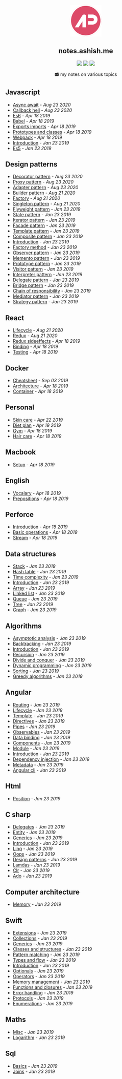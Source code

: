 <p align="center">
  <img src="https://raw.githubusercontent.com/ashishdotme/assets/master/logo.png" alt="drawing" width="100"/>
</p>

<h2 align="center">notes.ashish.me</h2>

<p align="center">
    <a href="https://img.shields.io/website?style=for-the-badge&url=https%3A%2F%2Fnotes.ashish.me"><img src="https://img.shields.io/website?style=for-the-badge&url=https%3A%2F%2Fnotes.ashish.me"></a>
<a href="https://img.shields.io/github/last-commit/ashishdotme/notes?style=for-the-badge"><img src="https://img.shields.io/github/last-commit/ashishdotme/notes?style=for-the-badge"></a>
<a href="https://img.shields.io/github/workflow/status/ashishdotme/notes/Build%20notes.ashish.me/master?style=for-the-badge"><img src="https://img.shields.io/github/workflow/status/ashishdotme/notes/Build%20notes.ashish.me/master?style=for-the-badge"></a>
</p>

<p align="center">📻 my notes on various topics</p>

<!-- index starts -->

## Javascript

- [Async await](https://github.com/ashishdotme/notes/blob/master/javascript/async-await.md) - _Aug 23 2020_
- [Callback hell](https://github.com/ashishdotme/notes/blob/master/javascript/callback-hell.md) - _Aug 23 2020_
- [Es6](https://github.com/ashishdotme/notes/blob/master/javascript/es6.md) - _Apr 18 2019_
- [Babel](https://github.com/ashishdotme/notes/blob/master/javascript/babel.md) - _Apr 18 2019_
- [Exports imports](https://github.com/ashishdotme/notes/blob/master/javascript/exports-imports.md) - _Apr 18 2019_
- [Prototypes and classes](https://github.com/ashishdotme/notes/blob/master/javascript/prototypes-and-classes.md) - _Apr 18 2019_
- [Webpack](https://github.com/ashishdotme/notes/blob/master/javascript/webpack.md) - _Apr 18 2019_
- [Introduction](https://github.com/ashishdotme/notes/blob/master/javascript/introduction.md) - _Jan 23 2019_
- [Es5](https://github.com/ashishdotme/notes/blob/master/javascript/es5.md) - _Jan 23 2019_

## Design patterns

- [Decorator pattern](https://github.com/ashishdotme/notes/blob/master/design-patterns/decorator-pattern.md) - _Aug 23 2020_
- [Proxy pattern](https://github.com/ashishdotme/notes/blob/master/design-patterns/proxy-pattern.md) - _Aug 23 2020_
- [Adapter pattern](https://github.com/ashishdotme/notes/blob/master/design-patterns/adapter-pattern.md) - _Aug 23 2020_
- [Builder pattern](https://github.com/ashishdotme/notes/blob/master/design-patterns/builder-pattern.md) - _Aug 21 2020_
- [Factory](https://github.com/ashishdotme/notes/blob/master/design-patterns/factory.md) - _Aug 21 2020_
- [Singleton pattern](https://github.com/ashishdotme/notes/blob/master/design-patterns/singleton-pattern.md) - _Aug 21 2020_
- [Flyweight pattern](https://github.com/ashishdotme/notes/blob/master/design-patterns/flyweight-pattern.md) - _Jan 23 2019_
- [State pattern](https://github.com/ashishdotme/notes/blob/master/design-patterns/state-pattern.md) - _Jan 23 2019_
- [Iterator pattern](https://github.com/ashishdotme/notes/blob/master/design-patterns/iterator-pattern.md) - _Jan 23 2019_
- [Facade pattern](https://github.com/ashishdotme/notes/blob/master/design-patterns/facade-pattern.md) - _Jan 23 2019_
- [Template pattern](https://github.com/ashishdotme/notes/blob/master/design-patterns/template-pattern.md) - _Jan 23 2019_
- [Composite pattern](https://github.com/ashishdotme/notes/blob/master/design-patterns/composite-pattern.md) - _Jan 23 2019_
- [Introduction](https://github.com/ashishdotme/notes/blob/master/design-patterns/introduction.md) - _Jan 23 2019_
- [Factory method](https://github.com/ashishdotme/notes/blob/master/design-patterns/factory-method.md) - _Jan 23 2019_
- [Observer pattern](https://github.com/ashishdotme/notes/blob/master/design-patterns/observer-pattern.md) - _Jan 23 2019_
- [Memento pattern](https://github.com/ashishdotme/notes/blob/master/design-patterns/memento-pattern.md) - _Jan 23 2019_
- [Prototype pattern](https://github.com/ashishdotme/notes/blob/master/design-patterns/prototype-pattern.md) - _Jan 23 2019_
- [Visitor pattern](https://github.com/ashishdotme/notes/blob/master/design-patterns/visitor-pattern.md) - _Jan 23 2019_
- [Interpreter pattern](https://github.com/ashishdotme/notes/blob/master/design-patterns/interpreter-pattern.md) - _Jan 23 2019_
- [Delegate pattern](https://github.com/ashishdotme/notes/blob/master/design-patterns/delegate-pattern.md) - _Jan 23 2019_
- [Bridge pattern](https://github.com/ashishdotme/notes/blob/master/design-patterns/bridge-pattern.md) - _Jan 23 2019_
- [Chain of responsibility](https://github.com/ashishdotme/notes/blob/master/design-patterns/chain-of-responsibility.md) - _Jan 23 2019_
- [Mediator pattern](https://github.com/ashishdotme/notes/blob/master/design-patterns/mediator-pattern.md) - _Jan 23 2019_
- [Strategy pattern](https://github.com/ashishdotme/notes/blob/master/design-patterns/strategy-pattern.md) - _Jan 23 2019_

## React

- [Lifecycle](https://github.com/ashishdotme/notes/blob/master/react/lifecycle.md) - _Aug 21 2020_
- [Redux](https://github.com/ashishdotme/notes/blob/master/react/redux.md) - _Aug 21 2020_
- [Redux sideeffects](https://github.com/ashishdotme/notes/blob/master/react/redux-sideeffects.md) - _Apr 18 2019_
- [Binding](https://github.com/ashishdotme/notes/blob/master/react/binding.md) - _Apr 18 2019_
- [Testing](https://github.com/ashishdotme/notes/blob/master/react/testing.md) - _Apr 18 2019_

## Docker

- [Cheatsheet](https://github.com/ashishdotme/notes/blob/master/docker/cheatsheet.md) - _Sep 03 2019_
- [Architecture](https://github.com/ashishdotme/notes/blob/master/docker/architecture.md) - _Apr 18 2019_
- [Container](https://github.com/ashishdotme/notes/blob/master/docker/container.md) - _Apr 18 2019_

## Personal

- [Skin care](https://github.com/ashishdotme/notes/blob/master/personal/skin-care.md) - _Apr 22 2019_
- [Diet plan](https://github.com/ashishdotme/notes/blob/master/personal/diet-plan.md) - _Apr 19 2019_
- [Gym](https://github.com/ashishdotme/notes/blob/master/personal/gym.md) - _Apr 18 2019_
- [Hair care](https://github.com/ashishdotme/notes/blob/master/personal/hair-care.md) - _Apr 18 2019_

## Macbook

- [Setup](https://github.com/ashishdotme/notes/blob/master/macbook/setup.md) - _Apr 18 2019_

## English

- [Vocalary](https://github.com/ashishdotme/notes/blob/master/english/vocalary.md) - _Apr 18 2019_
- [Prepositions](https://github.com/ashishdotme/notes/blob/master/english/prepositions.md) - _Apr 18 2019_

## Perforce

- [Introduction](https://github.com/ashishdotme/notes/blob/master/perforce/introduction.md) - _Apr 18 2019_
- [Basic operations](https://github.com/ashishdotme/notes/blob/master/perforce/basic-operations.md) - _Apr 18 2019_
- [Stream](https://github.com/ashishdotme/notes/blob/master/perforce/stream.md) - _Apr 18 2019_

## Data structures

- [Stack](https://github.com/ashishdotme/notes/blob/master/data-structures/stack.md) - _Jan 23 2019_
- [Hash table](https://github.com/ashishdotme/notes/blob/master/data-structures/hash-table.md) - _Jan 23 2019_
- [Time complexity](https://github.com/ashishdotme/notes/blob/master/data-structures/time-complexity.md) - _Jan 23 2019_
- [Introduction](https://github.com/ashishdotme/notes/blob/master/data-structures/introduction.md) - _Jan 23 2019_
- [Array](https://github.com/ashishdotme/notes/blob/master/data-structures/array.md) - _Jan 23 2019_
- [Linked list](https://github.com/ashishdotme/notes/blob/master/data-structures/linked-list.md) - _Jan 23 2019_
- [Queue](https://github.com/ashishdotme/notes/blob/master/data-structures/queue.md) - _Jan 23 2019_
- [Tree](https://github.com/ashishdotme/notes/blob/master/data-structures/tree.md) - _Jan 23 2019_
- [Graph](https://github.com/ashishdotme/notes/blob/master/data-structures/graph.md) - _Jan 23 2019_

## Algorithms

- [Asymptotic analysis](https://github.com/ashishdotme/notes/blob/master/algorithms/asymptotic-analysis.md) - _Jan 23 2019_
- [Backtracking](https://github.com/ashishdotme/notes/blob/master/algorithms/backtracking.md) - _Jan 23 2019_
- [Introduction](https://github.com/ashishdotme/notes/blob/master/algorithms/introduction.md) - _Jan 23 2019_
- [Recursion](https://github.com/ashishdotme/notes/blob/master/algorithms/recursion.md) - _Jan 23 2019_
- [Divide and conquer](https://github.com/ashishdotme/notes/blob/master/algorithms/divide-and-conquer.md) - _Jan 23 2019_
- [Dynamic programming](https://github.com/ashishdotme/notes/blob/master/algorithms/dynamic-programming.md) - _Jan 23 2019_
- [Sorting](https://github.com/ashishdotme/notes/blob/master/algorithms/sorting.md) - _Jan 23 2019_
- [Greedy algorithms](https://github.com/ashishdotme/notes/blob/master/algorithms/greedy-algorithms.md) - _Jan 23 2019_

## Angular

- [Routing](https://github.com/ashishdotme/notes/blob/master/angular/routing.md) - _Jan 23 2019_
- [Lifecycle](https://github.com/ashishdotme/notes/blob/master/angular/lifecycle.md) - _Jan 23 2019_
- [Template](https://github.com/ashishdotme/notes/blob/master/angular/template.md) - _Jan 23 2019_
- [Directives](https://github.com/ashishdotme/notes/blob/master/angular/directives.md) - _Jan 23 2019_
- [Pipes](https://github.com/ashishdotme/notes/blob/master/angular/pipes.md) - _Jan 23 2019_
- [Observables](https://github.com/ashishdotme/notes/blob/master/angular/observables.md) - _Jan 23 2019_
- [Data binding](https://github.com/ashishdotme/notes/blob/master/angular/data-binding.md) - _Jan 23 2019_
- [Components](https://github.com/ashishdotme/notes/blob/master/angular/components.md) - _Jan 23 2019_
- [Module](https://github.com/ashishdotme/notes/blob/master/angular/module.md) - _Jan 23 2019_
- [Introduction](https://github.com/ashishdotme/notes/blob/master/angular/introduction.md) - _Jan 23 2019_
- [Dependency injection](https://github.com/ashishdotme/notes/blob/master/angular/dependency-injection.md) - _Jan 23 2019_
- [Metadata](https://github.com/ashishdotme/notes/blob/master/angular/metadata.md) - _Jan 23 2019_
- [Angular cli](https://github.com/ashishdotme/notes/blob/master/angular/angular-cli.md) - _Jan 23 2019_

## Html

- [Position](https://github.com/ashishdotme/notes/blob/master/html/position.md) - _Jan 23 2019_

## C sharp

- [Delegates](https://github.com/ashishdotme/notes/blob/master/c-sharp/delegates.md) - _Jan 23 2019_
- [Entity](https://github.com/ashishdotme/notes/blob/master/c-sharp/entity.md) - _Jan 23 2019_
- [Generics](https://github.com/ashishdotme/notes/blob/master/c-sharp/generics.md) - _Jan 23 2019_
- [Introduction](https://github.com/ashishdotme/notes/blob/master/c-sharp/introduction.md) - _Jan 23 2019_
- [Linq](https://github.com/ashishdotme/notes/blob/master/c-sharp/linq.md) - _Jan 23 2019_
- [Oops](https://github.com/ashishdotme/notes/blob/master/c-sharp/oops.md) - _Jan 23 2019_
- [Design patterns](https://github.com/ashishdotme/notes/blob/master/c-sharp/design-patterns.md) - _Jan 23 2019_
- [Lamdas](https://github.com/ashishdotme/notes/blob/master/c-sharp/lamdas.md) - _Jan 23 2019_
- [Clr](https://github.com/ashishdotme/notes/blob/master/c-sharp/CLR.md) - _Jan 23 2019_
- [Ado](https://github.com/ashishdotme/notes/blob/master/c-sharp/ado.md) - _Jan 23 2019_

## Computer architecture

- [Memory](https://github.com/ashishdotme/notes/blob/master/computer-architecture/memory.md) - _Jan 23 2019_

## Swift

- [Extensions](https://github.com/ashishdotme/notes/blob/master/swift/extensions.md) - _Jan 23 2019_
- [Collections](https://github.com/ashishdotme/notes/blob/master/swift/collections.md) - _Jan 23 2019_
- [Generics](https://github.com/ashishdotme/notes/blob/master/swift/generics.md) - _Jan 23 2019_
- [Classes and structures](https://github.com/ashishdotme/notes/blob/master/swift/classes-and-structures.md) - _Jan 23 2019_
- [Pattern matching](https://github.com/ashishdotme/notes/blob/master/swift/pattern-matching.md) - _Jan 23 2019_
- [Types and flow](https://github.com/ashishdotme/notes/blob/master/swift/types-and-flow.md) - _Jan 23 2019_
- [Introduction](https://github.com/ashishdotme/notes/blob/master/swift/introduction.md) - _Jan 23 2019_
- [Optionals](https://github.com/ashishdotme/notes/blob/master/swift/optionals.md) - _Jan 23 2019_
- [Operators](https://github.com/ashishdotme/notes/blob/master/swift/operators.md) - _Jan 23 2019_
- [Memory management](https://github.com/ashishdotme/notes/blob/master/swift/memory-management.md) - _Jan 23 2019_
- [Functions and closures](https://github.com/ashishdotme/notes/blob/master/swift/functions-and-closures.md) - _Jan 23 2019_
- [Error handling](https://github.com/ashishdotme/notes/blob/master/swift/error-handling.md) - _Jan 23 2019_
- [Protocols](https://github.com/ashishdotme/notes/blob/master/swift/protocols.md) - _Jan 23 2019_
- [Enumerations](https://github.com/ashishdotme/notes/blob/master/swift/enumerations.md) - _Jan 23 2019_

## Maths

- [Misc](https://github.com/ashishdotme/notes/blob/master/maths/misc.md) - _Jan 23 2019_
- [Logarithm](https://github.com/ashishdotme/notes/blob/master/maths/logarithm.md) - _Jan 23 2019_

## Sql

- [Basics](https://github.com/ashishdotme/notes/blob/master/sql/basics.md) - _Jan 23 2019_
- [Joins](https://github.com/ashishdotme/notes/blob/master/sql/joins.md) - _Jan 23 2019_
<!-- index ends -->
